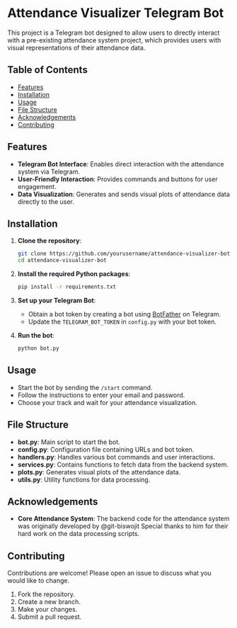 # Attendance Visualizer Telegram Bot

This project is a Telegram bot designed to allow users to directly interact with a pre-existing attendance system project, which provides users with visual representations of their attendance data.

## Table of Contents

- [Features](#features)
- [Installation](#installation)
- [Usage](#usage)
- [File Structure](#file-structure)
- [Acknowledgements](#acknowledgements)
- [Contributing](#contributing)


## Features

- **Telegram Bot Interface**: Enables direct interaction with the attendance system via Telegram.
- **User-Friendly Interaction**: Provides commands and buttons for user engagement.
- **Data Visualization**: Generates and sends visual plots of attendance data directly to the user.

## Installation

1. **Clone the repository**:

    ```bash
    git clone https://github.com/yourusername/attendance-visualizer-bot.git
    cd attendance-visualizer-bot
    ```

2. **Install the required Python packages**:

    ```bash
    pip install -r requirements.txt
    ```

3. **Set up your Telegram Bot**:

   - Obtain a bot token by creating a bot using [BotFather](https://t.me/BotFather) on Telegram.
   - Update the `TELEGRAM_BOT_TOKEN` in `config.py` with your bot token.

4. **Run the bot**:

    ```bash
    python bot.py
    ```

## Usage

- Start the bot by sending the `/start` command.
- Follow the instructions to enter your email and password.
- Choose your track and wait for your attendance visualization.

## File Structure

- **bot.py**: Main script to start the bot.
- **config.py**: Configuration file containing URLs and bot token.
- **handlers.py**: Handles various bot commands and user interactions.
- **services.py**: Contains functions to fetch data from the backend system.
- **plots.py**: Generates visual plots of the attendance data.
- **utils.py**: Utility functions for data processing.

## Acknowledgements

- **Core Attendance System**: The backend code for the attendance system was originally developed by @git-biswojit Special thanks to him for their hard work on the data processing scripts.

## Contributing

Contributions are welcome! Please open an issue to discuss what you would like to change.

1. Fork the repository.
2. Create a new branch.
3. Make your changes.
4. Submit a pull request.
